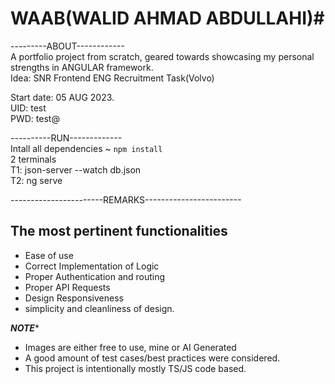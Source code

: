 
# WAAB(WALID AHMAD ABDULLAHI)#  


---------ABOUT------------  
A portfolio project from scratch, geared towards showcasing my personal strengths in ANGULAR framework.  
Idea: SNR Frontend ENG Recruitment Task(Volvo)  

Start date: 05 AUG 2023.  
UID: test  
PWD: test@  



----------RUN-------------  
Intall all dependencies ~ `npm install`  
2 terminals  
T1: json-server --watch db.json  
T2: ng serve  


-----------------------REMARKS------------------------    
## The most pertinent functionalities   

- Ease of use  
- Correct Implementation of Logic  
- Proper Authentication and routing  
- Proper API Requests  
- Design Responsiveness  
- simplicity and cleanliness of design.  





***********************NOTE************************  

- Images are either free to use, mine or AI Generated  
- A good amount of test cases/best practices were considered.  
- This project is intentionally mostly TS/JS code based.  

~~~~~~~~~~~~~~~~~~WALID AHMAD ABDULLAHI~~~~~~~~~~~~~~~~~~  


 
